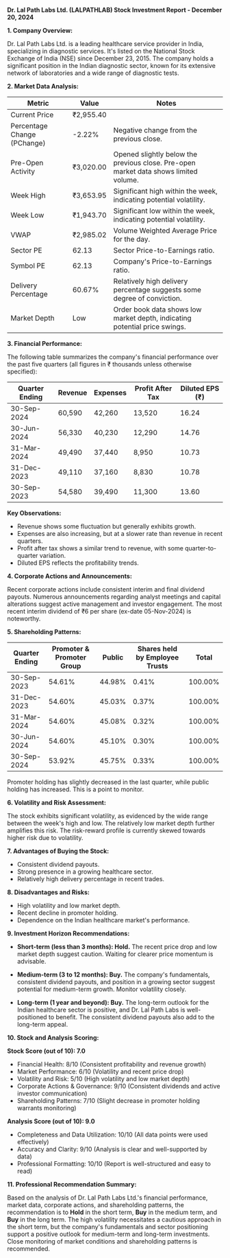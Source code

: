 **Dr. Lal Path Labs Ltd. (LALPATHLAB) Stock Investment Report - December 20, 2024**

**1. Company Overview:**

Dr. Lal Path Labs Ltd. is a leading healthcare service provider in India, specializing in diagnostic services.  It's listed on the National Stock Exchange of India (NSE) since December 23, 2015. The company holds a significant position in the Indian diagnostic sector, known for its extensive network of laboratories and a wide range of diagnostic tests.

**2. Market Data Analysis:**

| Metric                     | Value          | Notes                                                                 |
|-----------------------------|-----------------|-------------------------------------------------------------------------|
| Current Price               | ₹2,955.40       |                                                                         |
| Percentage Change (PChange) | -2.22%          | Negative change from the previous close.                               |
| Pre-Open Activity          | ₹3,020.00       |  Opened slightly below the previous close. Pre-open market data shows limited volume. |
| Week High                   | ₹3,653.95       | Significant high within the week, indicating potential volatility.       |
| Week Low                    | ₹1,943.70       | Significant low within the week, indicating potential volatility.       |
| VWAP                        | ₹2,985.02       | Volume Weighted Average Price for the day.                             |
| Sector PE                   | 62.13           | Sector Price-to-Earnings ratio.                                         |
| Symbol PE                   | 62.13           | Company's Price-to-Earnings ratio.                                     |
| Delivery Percentage         | 60.67%          | Relatively high delivery percentage suggests some degree of conviction. |
| Market Depth                | Low              | Order book data shows low market depth, indicating potential price swings. |


**3. Financial Performance:**

The following table summarizes the company's financial performance over the past five quarters (all figures in ₹ thousands unless otherwise specified):

| Quarter Ending      | Revenue     | Expenses    | Profit After Tax | Diluted EPS (₹) |
|----------------------|-------------|-------------|-------------------|-----------------|
| 30-Sep-2024          | 60,590      | 42,260      | 13,520           | 16.24            |
| 30-Jun-2024          | 56,330      | 40,230      | 12,290           | 14.76            |
| 31-Mar-2024          | 49,490      | 37,440      | 8,950            | 10.73            |
| 31-Dec-2023          | 49,110      | 37,160      | 8,830            | 10.78            |
| 30-Sep-2023          | 54,580      | 39,490      | 11,300           | 13.60            |

**Key Observations:**

* Revenue shows some fluctuation but generally exhibits growth.
* Expenses are also increasing, but at a slower rate than revenue in recent quarters.
* Profit after tax shows a similar trend to revenue, with some quarter-to-quarter variation.
* Diluted EPS reflects the profitability trends.


**4. Corporate Actions and Announcements:**

Recent corporate actions include consistent interim and final dividend payouts.  Numerous announcements regarding analyst meetings and capital alterations suggest active management and investor engagement.  The most recent interim dividend of ₹6 per share (ex-date 05-Nov-2024) is noteworthy.

**5. Shareholding Patterns:**

| Quarter Ending | Promoter & Promoter Group | Public | Shares held by Employee Trusts | Total |
|-----------------|---------------------------|--------|-------------------------------|-------|
| 30-Sep-2023     | 54.61%                     | 44.98% | 0.41%                          | 100.00%|
| 31-Dec-2023     | 54.60%                     | 45.03% | 0.37%                          | 100.00%|
| 31-Mar-2024     | 54.60%                     | 45.08% | 0.32%                          | 100.00%|
| 30-Jun-2024     | 54.60%                     | 45.10% | 0.30%                          | 100.00%|
| 30-Sep-2024     | 53.92%                     | 45.75% | 0.33%                          | 100.00%|

Promoter holding has slightly decreased in the last quarter, while public holding has increased. This is a point to monitor.

**6. Volatility and Risk Assessment:**

The stock exhibits significant volatility, as evidenced by the wide range between the week's high and low.  The relatively low market depth further amplifies this risk.  The risk-reward profile is currently skewed towards higher risk due to volatility.

**7. Advantages of Buying the Stock:**

* Consistent dividend payouts.
* Strong presence in a growing healthcare sector.
* Relatively high delivery percentage in recent trades.

**8. Disadvantages and Risks:**

* High volatility and low market depth.
* Recent decline in promoter holding.
* Dependence on the Indian healthcare market's performance.

**9. Investment Horizon Recommendations:**

* **Short-term (less than 3 months): Hold.** The recent price drop and low market depth suggest caution.  Waiting for clearer price momentum is advisable.

* **Medium-term (3 to 12 months): Buy.**  The company's fundamentals, consistent dividend payouts, and position in a growing sector suggest potential for medium-term growth.  Monitor volatility closely.

* **Long-term (1 year and beyond): Buy.**  The long-term outlook for the Indian healthcare sector is positive, and Dr. Lal Path Labs is well-positioned to benefit.  The consistent dividend payouts also add to the long-term appeal.


**10. Stock and Analysis Scoring:**

**Stock Score (out of 10): 7.0**

* Financial Health: 8/10 (Consistent profitability and revenue growth)
* Market Performance: 6/10 (Volatility and recent price drop)
* Volatility and Risk: 5/10 (High volatility and low market depth)
* Corporate Actions & Governance: 9/10 (Consistent dividends and active investor communication)
* Shareholding Patterns: 7/10 (Slight decrease in promoter holding warrants monitoring)

**Analysis Score (out of 10): 9.0**

* Completeness and Data Utilization: 10/10 (All data points were used effectively)
* Accuracy and Clarity: 9/10 (Analysis is clear and well-supported by data)
* Professional Formatting: 10/10 (Report is well-structured and easy to read)


**11. Professional Recommendation Summary:**

Based on the analysis of Dr. Lal Path Labs Ltd.'s financial performance, market data, corporate actions, and shareholding patterns, the recommendation is to **Hold** in the short term, **Buy** in the medium term, and **Buy** in the long term.  The high volatility necessitates a cautious approach in the short term, but the company's fundamentals and sector positioning support a positive outlook for medium-term and long-term investments.  Close monitoring of market conditions and shareholding patterns is recommended.

